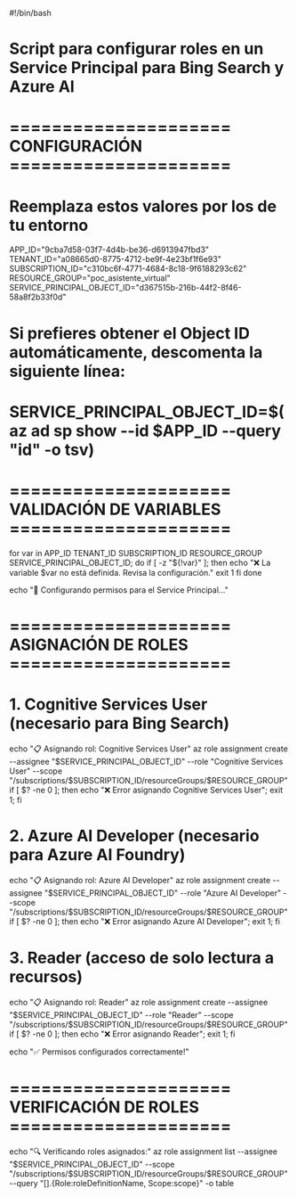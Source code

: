 
#!/bin/bash
# Script para configurar roles en un Service Principal para Bing Search y Azure AI

# ===================== CONFIGURACIÓN =====================
# Reemplaza estos valores por los de tu entorno
APP_ID="9cba7d58-03f7-4d4b-be36-d6913947fbd3"
TENANT_ID="a08665d0-8775-4712-be9f-4e23bf1f6e93"
SUBSCRIPTION_ID="c310bc6f-4771-4684-8c18-9f6188293c62"
RESOURCE_GROUP="poc_asistente_virtual"
SERVICE_PRINCIPAL_OBJECT_ID="d367515b-216b-44f2-8f46-58a8f2b33f0d"
# Si prefieres obtener el Object ID automáticamente, descomenta la siguiente línea:
# SERVICE_PRINCIPAL_OBJECT_ID=$(az ad sp show --id $APP_ID --query "id" -o tsv)

# ===================== VALIDACIÓN DE VARIABLES =====================
for var in APP_ID TENANT_ID SUBSCRIPTION_ID RESOURCE_GROUP SERVICE_PRINCIPAL_OBJECT_ID; do
	if [ -z "${!var}" ]; then
		echo "❌ La variable $var no está definida. Revisa la configuración."
		exit 1
	fi
done

echo "🔐 Configurando permisos para el Service Principal..."

# ===================== ASIGNACIÓN DE ROLES =====================
# 1. Cognitive Services User (necesario para Bing Search)
echo "📋 Asignando rol: Cognitive Services User"
az role assignment create --assignee "$SERVICE_PRINCIPAL_OBJECT_ID" --role "Cognitive Services User" --scope "/subscriptions/$SUBSCRIPTION_ID/resourceGroups/$RESOURCE_GROUP"
if [ $? -ne 0 ]; then echo "❌ Error asignando Cognitive Services User"; exit 1; fi

# 2. Azure AI Developer (necesario para Azure AI Foundry)
echo "📋 Asignando rol: Azure AI Developer"
az role assignment create --assignee "$SERVICE_PRINCIPAL_OBJECT_ID" --role "Azure AI Developer" --scope "/subscriptions/$SUBSCRIPTION_ID/resourceGroups/$RESOURCE_GROUP"
if [ $? -ne 0 ]; then echo "❌ Error asignando Azure AI Developer"; exit 1; fi

# 3. Reader (acceso de solo lectura a recursos)
echo "📋 Asignando rol: Reader"
az role assignment create --assignee "$SERVICE_PRINCIPAL_OBJECT_ID" --role "Reader" --scope "/subscriptions/$SUBSCRIPTION_ID/resourceGroups/$RESOURCE_GROUP"
if [ $? -ne 0 ]; then echo "❌ Error asignando Reader"; exit 1; fi

echo "✅ Permisos configurados correctamente!"

# ===================== VERIFICACIÓN DE ROLES =====================
echo "🔍 Verificando roles asignados:"
az role assignment list --assignee "$SERVICE_PRINCIPAL_OBJECT_ID" --scope "/subscriptions/$SUBSCRIPTION_ID/resourceGroups/$RESOURCE_GROUP" --query "[].{Role:roleDefinitionName, Scope:scope}" -o table
